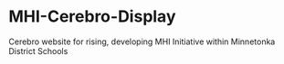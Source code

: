 # MHI-Cerebro-Display
Cerebro website for rising, developing MHI Initiative within Minnetonka District Schools

